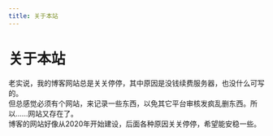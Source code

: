 ```yaml
---
title: 关于本站
---
```

# 关于本站

老实说，我的博客网站总是关关停停，其中原因是没钱续费服务器，也没什么可写的。  
但总感觉必须有个网站，来记录一些东西，以免其它平台审核发疯乱删东西。所以......网站又存在了。  
博客的网站好像从2020年开始建设，后面各种原因关关停停，希望能安稳一些。